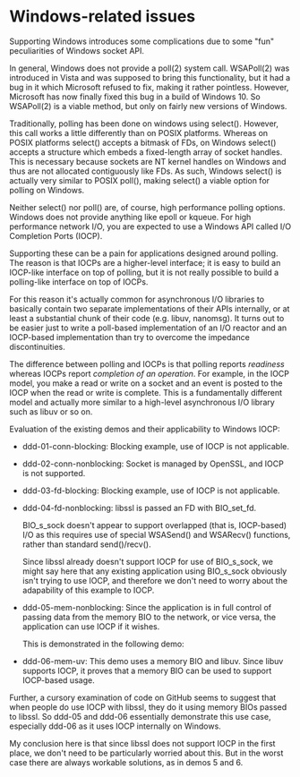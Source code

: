 Windows-related issues
======================

Supporting Windows introduces some complications due to some "fun" peculiarities
of Windows socket API.

In general, Windows does not provide a poll(2) system call. WSAPoll(2) was introduced
in Vista and was supposed to bring this functionality, but it had a bug in it which
Microsoft refused to fix, making it rather pointless. However, Microsoft has now
finally fixed this bug in a build of Windows 10. So WSAPoll(2) is a viable
method, but only on fairly new versions of Windows.

Traditionally, polling has been done on windows using select(). However, this
call works a little differently than on POSIX platforms. Whereas on POSIX
platforms select() accepts a bitmask of FDs, on Windows select() accepts a
structure which embeds a fixed-length array of socket handles. This is necessary
because sockets are NT kernel handles on Windows and thus are not allocated
contiguously like FDs. As such, Windows select() is actually very similar to
POSIX poll(), making select() a viable option for polling on Windows.

Neither select() nor poll() are, of course, high performance polling options.
Windows does not provide anything like epoll or kqueue. For high performance
network I/O, you are expected to use a Windows API called I/O Completion Ports
(IOCP).

Supporting these can be a pain for applications designed around polling. The reason
is that IOCPs are a higher-level interface; it is easy to build an IOCP-like
interface on top of polling, but it is not really possible to build a
polling-like interface on top of IOCPs.

For this reason it's actually common for asynchronous I/O libraries to basically
contain two separate implementations of their APIs internally, or at least a
substantial chunk of their code (e.g. libuv, nanomsg). It turns out to be easier
just to write a poll-based implementation of an I/O reactor and an IOCP-based
implementation than try to overcome the impedance discontinuities.

The difference between polling and IOCPs is that polling reports *readiness*
whereas IOCPs report *completion of an operation*. For example, in the IOCP
model, you make a read or write on a socket and an event is posted to the IOCP
when the read or write is complete. This is a fundamentally different model and
actually more similar to a high-level asynchronous I/O library such as libuv or
so on.

Evaluation of the existing demos and their applicability to Windows IOCP:

- ddd-01-conn-blocking: Blocking example, use of IOCP is not applicable.

- ddd-02-conn-nonblocking: Socket is managed by OpenSSL, and IOCP is not
  supported.

- ddd-03-fd-blocking: Blocking example, use of IOCP is not applicable.

- ddd-04-fd-nonblocking: libssl is passed an FD with BIO_set_fd.

  BIO_s_sock doesn't appear to support overlapped (that is, IOCP-based) I/O
  as this requires use of special WSASend() and WSARecv() functions, rather
  than standard send()/recv().

  Since libssl already doesn't support IOCP for use of BIO_s_sock,
  we might say here that any existing application using BIO_s_sock
  obviously isn't trying to use IOCP, and therefore we don't need to
  worry about the adapability of this example to IOCP.

- ddd-05-mem-nonblocking: Since the application is in full control of passing
  data from the memory BIO to the network, or vice versa, the application
  can use IOCP if it wishes.

  This is demonstrated in the following demo:

- ddd-06-mem-uv: This demo uses a memory BIO and libuv. Since libuv supports
  IOCP, it proves that a memory BIO can be used to support IOCP-based usage.

Further, a cursory examination of code on GitHub seems to suggest that when
people do use IOCP with libssl, they do it using memory BIOs passed to libssl.
So ddd-05 and ddd-06 essentially demonstrate this use case, especially ddd-06 as
it uses IOCP internally on Windows.

My conclusion here is that since libssl does not support IOCP in the first
place, we don't need to be particularly worried about this. But in the worst
case there are always workable solutions, as in demos 5 and 6.
